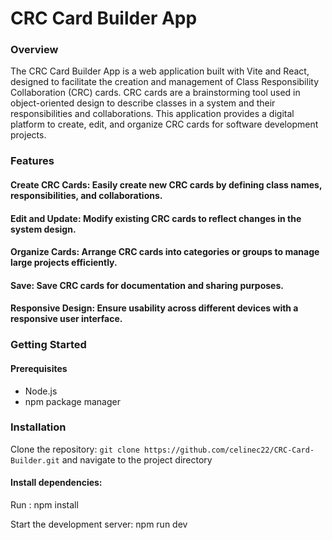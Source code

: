 # CRC Card Builder App
### Overview
The CRC Card Builder App is a web application built with Vite and React, designed to facilitate the creation and management of Class Responsibility Collaboration (CRC) cards. CRC cards are a brainstorming tool used in object-oriented design to describe classes in a system and their responsibilities and collaborations. This application provides a digital platform to create, edit, and organize CRC cards for software development projects.

### Features
#### Create CRC Cards: Easily create new CRC cards by defining class names, responsibilities, and collaborations.
#### Edit and Update: Modify existing CRC cards to reflect changes in the system design.
#### Organize Cards: Arrange CRC cards into categories or groups to manage large projects efficiently.
#### Save: Save CRC cards for documentation and sharing purposes.
#### Responsive Design: Ensure usability across different devices with a responsive user interface.

### Getting Started
#### Prerequisites
- Node.js 
- npm package manager

### Installation
Clone the repository:
 `git clone https://github.com/celinec22/CRC-Card-Builder.git`
  and navigate to the project directory

#### Install dependencies:
Run : npm install

Start the development server:
npm run dev

